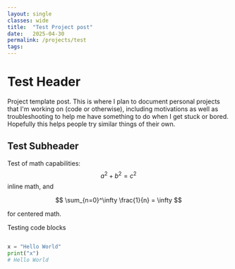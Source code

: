 ```yaml
---
layout: single
classes: wide
title:  "Test Project post"
date:   2025-04-30 
permalink: /projects/test
tags: 
---
```



# Test Header
Project template post. This is where I plan to document personal projects that I'm working on (code or otherwise), including motivations as well as troubleshooting to help me have something to do when I get stuck or bored. Hopefully this helps people try similar things of their own. 

## Test Subheader
Test of math capabilities: $$ a^2 + b^2 = c^2 $$ inline math, and

$$ \sum_{n=0}^\infty \frac{1}{n} = \infty $$

for centered math.

Testing code blocks 

```Python

x = "Hello World"
print("x")
# Hello World

```
